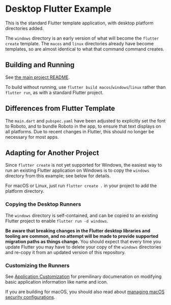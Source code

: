 # Desktop Flutter Example

This is the standard Flutter template application, with desktop platform
directories added.

The `windows` directory is an early version of what will become the
`flutter create` template. The `macos` and `linux` directories already have
become templates, so are almost identical to what that command command creates.

## Building and Running

See [the main project README](../README.md).

To build without running, use `flutter build macos`/`windows`/`linux` rather than `flutter run`, as with
a standard Flutter project.

## Differences from Flutter Template

The `main.dart` and `pubspec.yaml` have been adjusted to explicitly
set the font to Roboto, and to bundle Roboto in the app, to ensure
that text displays on all platforms. Due to recent changes in Flutter,
this should no longer be necessary for most apps.

## Adapting for Another Project

Since `flutter create` is not yet supported for Windows, the easiest
way to run an existing Flutter application on Windows is to copy the `windows`
directory from this example; see below for details.

For macOS or Linux, just run `flutter create .` in your project to add
the platform directory.

### Copying the Desktop Runners

The `windows` directory is self-contained, and can be copied to
an existing Flutter project to enable `flutter run -d windows`.

**Be aware that breaking changes in the Flutter desktop libraries and tooling
are common, and no attempt will be made to provide supported migration paths
as things change.** You should expect that every time you update Flutter you may
have to delete your copy of the `windows` directories and re-copy it from an
updated version of this repository.

### Customizing the Runners

See [Application Customization](App-Customization.md) for premilinary
documenation on modifying basic application information like name and icon.

If you are building for macOS, you should also read about [managing macOS
security configurations](../macOS-Security.md).
